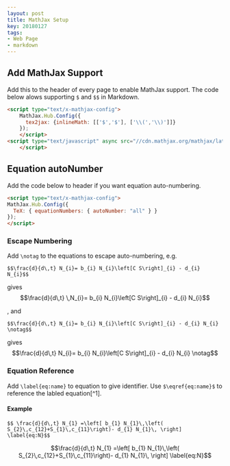 ```yaml
---
layout: post
title: MathJax Setup
key: 20180127
tags:
- Web Page
- markdown
---
```

<!--more-->

## Add MathJax Support 

Add this to the header of every page to enable MathJax support. The code below alows supporting `$` and `$$` in Markdown.

```html
<script type="text/x-mathjax-config">
    MathJax.Hub.Config({
      tex2jax: {inlineMath: [['$','$'], ['\\(','\\)']]}
    });
    </script>
<script type="text/javascript" async src="//cdn.mathjax.org/mathjax/latest/MathJax.js?config=TeX-MML-AM_CHTML">
    </script>
```

## Equation autoNumber
Add the code below to header if you want equation auto-numbering.
```html
<script type="text/x-mathjax-config">
MathJax.Hub.Config({
  TeX: { equationNumbers: { autoNumber: "all" } }
});
</script>
```

### Escape Numbering

Add `\notag` to the equations to escape auto-numbering, e.g.
```
$$\frac{d}{d\,t} N_{i}= b_{i} N_{i}\left[C S\right]_{i} - d_{i} N_{i}$$
```
gives
$$\frac{d}{d\,t} \,N_{i}= b_{i} N_{i}\left[C S\right]_{i} - d_{i} N_{i}$$

, and 
```
$$\frac{d}{d\,t} N_{i}= b_{i} N_{i}\left[C S\right]_{i} - d_{i} N_{i} \notag$$
```
gives
$$\frac{d}{d\,t} N_{i}= b_{i} N_{i}\left[C S\right]_{i} - d_{i} N_{i} \notag$$

### Equation Reference

Add `\label{eq:name}` to equation to give identifier. Use `$\eqref{eq:name}$` to reference the labled equation[^1].

#### Example
```
$$ \frac{d}{d\,t} N_{1} =\left[ b_{1} N_{1}\,\left( S_{2}\,c_{12}+S_{1}\,c_{11}\right)- d_{1} N_{1}\, \right] \label{eq:N}$$
```

$$\frac{d}{d\,t} N_{1} =\left[ b_{1} N_{1}\,\left( S_{2}\,c_{12}+S_{1}\,c_{11}\right)- d_{1} N_{1}\, \right] \label{eq:N}$$

<br>



